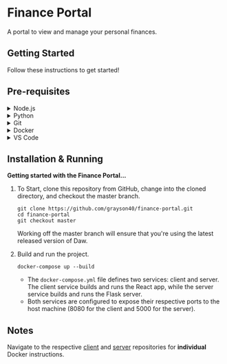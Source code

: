 # Finance Portal

A portal to view and manage your personal finances.

## Getting Started

Follow these instructions to get started!

## Pre-requisites

<details>
	<summary>Node.js</summary>

Node.js is used to manage project dependencies. Download the latest version of Node.js [here.](https://nodejs.org/en/download/)
</details>

<details>
	<summary>Python</summary>

Python is used for the backend. Download the latest version of Python [here.](https://www.python.org/downloads/)
</details>

<details>
	<summary>Git</summary>

Git is used to manage the repository. Download the latest version of Git [here.](https://gitforwindows.org/)
</details>

<details>
	<summary>Docker</summary>

Docker is used to build and serve the client and server sides. Download the latest version of Docker [here.](https://www.docker.com/)
</details>

<details>
	<summary>VS Code</summary>

VS Code is used to build and test the app. Debugging and version control is very easy through this editor. Download the latest version of VS Code [here](https://code.visualstudio.com/download).
</details>

## Installation & Running

**Getting started with the Finance Portal...**

1. To Start, clone this repository from GitHub, change into the cloned directory, and checkout the master branch.
    ```
    git clone https://github.com/grayson40/finance-portal.git
    cd finance-portal
    git checkout master
    ```
    Working off the master branch will ensure that you're using the latest released version of Daw.

2. Build and run the project.

    `docker-compose up --build`

    - The `docker-compose.yml` file defines two services: client and server. The client service builds and runs the React app, while the server service builds and runs the Flask server.
    - Both services are configured to expose their respective ports to the host machine (8080 for the client and 5000 for the server).
## Notes
Navigate to the respective [client](https://github.com/grayson40/financial-portal/blob/master/client/README.md) and [server](https://github.com/grayson40/financial-portal/blob/master/server/README.md) repositories for **individual** Docker instructions.